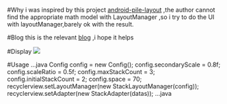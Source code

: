 #Why
i was inspired by this project [android-pile-layout](https://github.com/xmuSistone/android-pile-layout) ,the author cannot find the appropriate math model with LayoutManager ,so i try to do the UI with layoutManager,barely ok with the result.</br>

#Blog
this is the relevant [blog](http://blog.csdn.net/u014296305/article/details/73496017) ,i hope it helps</br>

#Display
<img src="static/art.gif"/>
<img src="static/stackmanager3.gif" width="0px" height="0px"/>

#Usage
...java
  Config config = new Config();
  config.secondaryScale = 0.8f;
  config.scaleRatio = 0.5f;
  config.maxStackCount = 3;
  config.initialStackCount = 2;
  config.space = 70;
  recyclerview.setLayoutManager(new StackLayoutManager(config));
  recyclerview.setAdapter(new StackAdapter(datas));
...java

